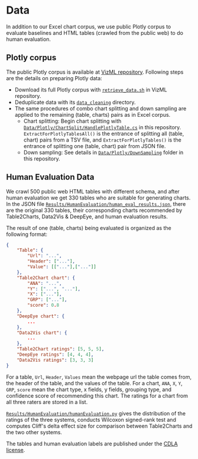 # Data
In addition to our Excel chart corpus, we use public Plotly corpus to evaluate baselines and HTML tables (crawled from the public web) to do human evaluation. 


## Plotly corpus
The public Plotly corpus is available at [VizML repository](https://github.com/mitmedialab/vizml). Following steps are the details on preparing Plotly data:
+ Download its full Plotly corpus with [`retrieve_data.sh`](https://github.com/mitmedialab/vizml/blob/master/retrieve_data.sh) in VizML repository.
+ Deduplicate data with its [`data_cleaning`](https://github.com/mitmedialab/vizml/tree/master/data_cleaning) directory. 
+ The same procedures of combo chart splitting and down sampling are applied to the remaining (table, charts) pairs as in Excel corpus.
    + Chart splitting: Begin chart splitting with [`Data/Plotly/ChartSplit/HandlePlotlyTable.cs`](Plotly/ChartSplit/HandlePlotlyTable.cs) in this repository. `ExtractForPlotlyTablesAll()` is the entrance of splitting all (table, chart) pairs from a TSV file, and `ExtractForPlotlyTables()` is the entrance of splitting one (table, chart) pair from JSON file.
    + Down sampling: See details in [`Data/Plotly/DownSampling`](Plotly/DownSampling) folder in this repository.


## Human Evaluation Data
We crawl 500 public web HTML tables with different schema, and after human evaluation we get 330 tables who are suitable for generating charts. In the JSON file [`Results/HumanEvaluation/human_eval_results.json`](Results/HumanEvaluation/human_eval_results.json), there are the original 330 tables, their corresponding charts recommended by Table2Charts, Data2Vis & DeepEye, and human evaluation results.

The result of one (table, charts) being evaluated is organized as the following format:
```JSON
{
    "Table": {
        "Url": "...",
        "Header": ["..."],
        "Value": [["..."],["..."]]
    },
    "Table2Chart chart": {
        "ANA": "...",
        "Y": ["...", "..."],
        "X": ["..."],
        "GRP": ["..."],
        "score": 0.8
    },
    "DeepEye chart": {
        ...
    },
    "Data2Vis chart": {
        ...
    },
    "Table2Chart ratings": [5, 5, 5],
    "DeepEye ratings": [4, 4, 4],
    "Data2Vis ratings": [3, 3, 3]
}
```
For a table, `Url`, `Header`, `Values` mean the webpage url the table comes from, the header of the table, and the values of the table.
For a chart, `ANA`, `X`, `Y`, `GRP`, `score` mean the chart type, x fields, y fields, grouping type, and confidence score of recommending this chart. 
The ratings for a chart from all three raters are stored in a list.


[`Results/HumanEvaluation/humanEvaluation.py`](Results/HumanEvaluation/humanEvaluation.py) gives the distribution of the ratings of the three systems, conducts Wilcoxon signed-rank test and computes Cliff's delta effect size for comparison between Table2Charts and the two other systems.

The tables and human evaluation labels are published under the [CDLA license](CDLA-Permissive-2.0.md).
